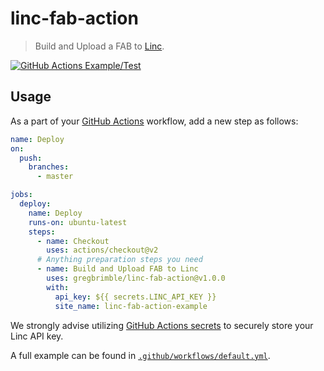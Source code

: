 # linc-fab-action

> Build and Upload a FAB to [Linc](https://linc.sh/).

[![GitHub Actions Example/Test](https://github.com/GregBrimble/linc-fab-action/workflows/Example/Test/badge.svg)](https://github.com/GregBrimble/linc-fab-action/actions?query=workflow%3AExample%2FTest)

## Usage

As a part of your [GitHub Actions](https://github.com/features/actions) workflow, add a new step as follows:

```yml
name: Deploy
on:
  push:
    branches:
      - master

jobs:
  deploy:
    name: Deploy
    runs-on: ubuntu-latest
    steps:
      - name: Checkout
        uses: actions/checkout@v2
      # Anything preparation steps you need
      - name: Build and Upload FAB to Linc
        uses: gregbrimble/linc-fab-action@v1.0.0
        with:
          api_key: ${{ secrets.LINC_API_KEY }}
          site_name: linc-fab-action-example
```

We strongly advise utilizing [GitHub Actions secrets](https://help.github.com/en/actions/automating-your-workflow-with-github-actions/creating-and-using-encrypted-secrets) to securely store your Linc API key.

A full example can be found in [`.github/workflows/default.yml`](https://github.com/GregBrimble/linc-fab-action/blob/master/.github/workflows/default.yml).
